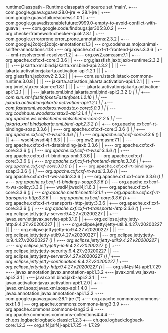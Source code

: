 runtimeClasspath - Runtime classpath of source set 'main'.
+--- com.google.guava:guava:28.0-jre -> 28.1-jre
|    +--- com.google.guava:failureaccess:1.0.1
|    +--- com.google.guava:listenablefuture:9999.0-empty-to-avoid-conflict-with-guava
|    +--- com.google.code.findbugs:jsr305:3.0.2
|    +--- org.checkerframework:checker-qual:2.8.1
|    +--- com.google.errorprone:error_prone_annotations:2.3.2
|    +--- com.google.j2objc:j2objc-annotations:1.3
|    \--- org.codehaus.mojo:animal-sniffer-annotations:1.18
+--- org.apache.cxf:cxf-rt-frontend-jaxws:3.3.6
|    +--- xml-resolver:xml-resolver:1.2
|    +--- org.ow2.asm:asm:7.1
|    +--- org.apache.cxf:cxf-core:3.3.6
|    |    +--- org.glassfish.jaxb:jaxb-runtime:2.3.2
|    |    |    +--- jakarta.xml.bind:jakarta.xml.bind-api:2.3.2
|    |    |    |    \--- jakarta.activation:jakarta.activation-api:1.2.1
|    |    |    +--- org.glassfish.jaxb:txw2:2.3.2
|    |    |    +--- com.sun.istack:istack-commons-runtime:3.0.8
|    |    |    |    \--- jakarta.activation:jakarta.activation-api:1.2.1
|    |    |    +--- org.jvnet.staxex:stax-ex:1.8.1
|    |    |    |    +--- jakarta.activation:jakarta.activation-api:1.2.1
|    |    |    |    \--- jakarta.xml.bind:jakarta.xml.bind-api:2.3.2 (*)
|    |    |    +--- com.sun.xml.fastinfoset:FastInfoset:1.2.16
|    |    |    \--- jakarta.activation:jakarta.activation-api:1.2.1
|    |    +--- com.fasterxml.woodstox:woodstox-core:5.0.3
|    |    |    \--- org.codehaus.woodstox:stax2-api:3.1.4
|    |    +--- org.apache.ws.xmlschema:xmlschema-core:2.2.5
|    |    \--- jakarta.xml.bind:jakarta.xml.bind-api:2.3.2 (*)
|    +--- org.apache.cxf:cxf-rt-bindings-soap:3.3.6
|    |    +--- org.apache.cxf:cxf-core:3.3.6 (*)
|    |    +--- org.apache.cxf:cxf-rt-wsdl:3.3.6
|    |    |    +--- org.apache.cxf:cxf-core:3.3.6 (*)
|    |    |    +--- wsdl4j:wsdl4j:1.6.3
|    |    |    \--- org.ow2.asm:asm:7.1
|    |    \--- org.apache.cxf:cxf-rt-databinding-jaxb:3.3.6
|    |         +--- org.apache.cxf:cxf-core:3.3.6 (*)
|    |         \--- org.apache.cxf:cxf-rt-wsdl:3.3.6 (*)
|    +--- org.apache.cxf:cxf-rt-bindings-xml:3.3.6
|    |    \--- org.apache.cxf:cxf-core:3.3.6 (*)
|    +--- org.apache.cxf:cxf-rt-frontend-simple:3.3.6
|    |    +--- org.apache.cxf:cxf-core:3.3.6 (*)
|    |    +--- org.apache.cxf:cxf-rt-bindings-soap:3.3.6 (*)
|    |    \--- org.apache.cxf:cxf-rt-wsdl:3.3.6 (*)
|    \--- org.apache.cxf:cxf-rt-ws-addr:3.3.6
|         +--- org.apache.cxf:cxf-core:3.3.6 (*)
|         +--- org.apache.cxf:cxf-rt-bindings-soap:3.3.6 (*)
|         \--- org.apache.cxf:cxf-rt-ws-policy:3.3.6
|              +--- wsdl4j:wsdl4j:1.6.3
|              +--- org.apache.cxf:cxf-core:3.3.6 (*)
|              \--- org.apache.neethi:neethi:3.1.1
+--- org.apache.cxf:cxf-rt-transports-http:3.3.6
|    \--- org.apache.cxf:cxf-core:3.3.6 (*)
+--- org.apache.cxf:cxf-rt-transports-http-jetty:3.3.6
|    +--- org.apache.cxf:cxf-core:3.3.6 (*)
|    +--- org.apache.cxf:cxf-rt-transports-http:3.3.6 (*)
|    +--- org.eclipse.jetty:jetty-server:9.4.27.v20200227
|    |    +--- javax.servlet:javax.servlet-api:3.1.0
|    |    +--- org.eclipse.jetty:jetty-http:9.4.27.v20200227
|    |    |    +--- org.eclipse.jetty:jetty-util:9.4.27.v20200227
|    |    |    \--- org.eclipse.jetty:jetty-io:9.4.27.v20200227
|    |    |         \--- org.eclipse.jetty:jetty-util:9.4.27.v20200227
|    |    \--- org.eclipse.jetty:jetty-io:9.4.27.v20200227 (*)
|    +--- org.eclipse.jetty:jetty-util:9.4.27.v20200227
|    +--- org.eclipse.jetty:jetty-io:9.4.27.v20200227 (*)
|    +--- org.eclipse.jetty:jetty-security:9.4.27.v20200227
|    |    \--- org.eclipse.jetty:jetty-server:9.4.27.v20200227 (*)
|    +--- org.eclipse.jetty:jetty-continuation:9.4.27.v20200227
|    +--- org.eclipse.jetty:jetty-http:9.4.27.v20200227 (*)
|    \--- org.slf4j:slf4j-api:1.7.29
+--- javax.annotation:javax.annotation-api:1.3.2
+--- javax.xml.ws:jaxws-api:2.3.1
|    +--- javax.xml.bind:jaxb-api:2.3.1
|    |    \--- javax.activation:javax.activation-api:1.2.0
|    +--- javax.xml.soap:javax.xml.soap-api:1.4.0
|    \--- javax.annotation:javax.annotation-api:1.3.2
+--- com.google.guava:guava:28.1-jre (*)
+--- org.apache.commons:commons-text:1.8
|    \--- org.apache.commons:commons-lang3:3.9
+--- org.apache.commons:commons-lang3:3.9
+--- org.apache.commons:commons-collections4:4.4
\--- ch.qos.logback:logback-classic:1.2.3
     +--- ch.qos.logback:logback-core:1.2.3
     \--- org.slf4j:slf4j-api:1.7.25 -> 1.7.29
